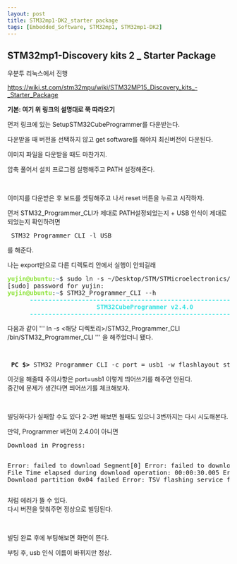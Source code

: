 ```yaml
---
layout: post
title: STM32mp1-DK2_starter package
tags: [Embedded_Software, STM32mp1, STM32mp1-DK2]
---
```


## STM32mp1-Discovery kits 2 _ Starter Package
<p>우분투 리눅스에서 진행</p>

<p><a href="https://wiki.st.com/stm32mpu/wiki/STM32MP15_Discovery_kits_-_Starter_Package">https://wiki.st.com/stm32mpu/wiki/STM32MP15_Discovery_kits_-_Starter_Package</a></p> 
<p><strong>기본:&nbsp;여기 위 링크의 설명대로 쭉 따라오기</strong></p> <p>먼저 링크에 있는 SetupSTM32CubeProgrammer를 다운받는다.</p> 
<p>다운받을 때 버전을 선택하지 않고 get software를 해야지 최신버전이 다운된다.</p> <p>이미지 파일을 다운받을 때도 마찬가지.</p> 
<p>압축 풀어서 설치 프로그램 실행해주고 PATH 설정해준다.</p> <p>&nbsp;</p> <p>이미지를 다운받은 후 보드를 셋팅해주고 나서 reset 버튼을 누르고 시작하자.</p> 
<p>먼저 STM32_Programmer_CLI가 제대로 PATH설정되었는지 + USB 인식이 제대로 되었는지 확인하려면</p> <pre> STM32_Programmer_CLI -l USB </pre> <p>를 해준다.</p>
<p>나는 export만으로 다른 디렉토리 안에서 실행이 안되길래
  <pre><font color="#8AE234"><b>yujin@ubuntu</b></font>:<font color="#729FCF"><b>~</b></font>$ sudo ln -s ~/Desktop/STM/STMicroelectronics/STM32Cube/STM32CubeProgrammer/bin/STM32_Programmer_CLI /bin/STM32_Programmer_CLI
[sudo] password for yujin: 
<font color="#8AE234"><b>yujin@ubuntu</b></font>:<font color="#729FCF"><b>~</b></font>$ STM32_Programmer_CLI --h
<font color="#34E2E2"><b>      -------------------------------------------------------------------</b></font>
<font color="#34E2E2"><b>                        STM32CubeProgrammer v2.4.0                  </b></font>
<font color="#34E2E2"><b>      -------------------------------------------------------------------</b></font></pre>
다음과 같이 ''' 
ln -s <해당 디렉토리>/STM32_Programmer_CLI /bin/STM32_Programmer_CLI 
'''
을 해주었더니 됐다.</p>
<p>&nbsp;</p> 
<pre> <strong>PC $&gt;</strong> STM32_Programmer_CLI -c port = usb1 -w flashlayout_st-image-weston / FlashLayout_sdcard_stm32mp157c-dk2-trusted.tsv</pre> 
<p>이것을 해줄때 주의사항은 port=usb1 이렇게 띄어쓰기를 해주면 안된다.<br> 중간에 문제가 생긴다면 띄어쓰기를 체크해보자.</p> <p>&nbsp;</p> 
<p>빌딩하다가 실패할 수도 있다 2-3번 해보면 될때도 있으니 3번까지는 다시 시도해본다.</p> 
<p>만약, Programmer 버전이 2.4.0이 아니면
<pre>Download in Progress:

Error: failed to download Segment[0]
Error: failed to download the File
Time elapsed during download operation: 00:00:30.005
Error: Download partition 0x04 failed
Error: TSV flashing service failed
</pre>
처럼 에러가 뜰 수 있다.<br> 다시 버전을 맞춰주면 정상으로 빌딩된다.</p>
<p>&nbsp;</p> <p>빌딩 완료 후에 부팅해보면 화면이 뜬다.</p> 
<p>부팅 후, usb 인식 이름이 바뀌지만 정상.</p>
